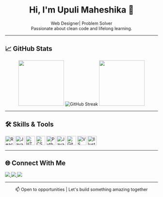 <h1 align="center">Hi, I'm Upuli Maheshika 👋</h1>

<p align="center">
  Web Designer| Problem Solver 
  <br>
  Passionate about clean code and lifelong learning.
</p>

---

## 📈 GitHub Stats

<div align="center">

<img src="https://github-readme-stats.vercel.app/api?username=UMKpp&show_icons=true&theme=default&hide_border=true" height="150" />

<img src="https://github-readme-streak-stats.herokuapp.com/?user=UMKpp&theme=default&hide_border=true" alt="GitHub Streak" />

<img src="https://github-readme-stats.vercel.app/api/top-langs/?username=UMKpp&layout=compact&theme=default&hide_border=true" height="150" />

</div>

---

## 🛠️ Skills & Tools

<p align="left">
  <img src="https://cdn.jsdelivr.net/gh/devicons/devicon/icons/react/react-original.svg" height="30" alt="React" />
  <img src="https://cdn.jsdelivr.net/gh/devicons/devicon/icons/javascript/javascript-original.svg" height="30" alt="JavaScript" />
  <img src="https://cdn.jsdelivr.net/gh/devicons/devicon/icons/html5/html5-original.svg" height="30" alt="HTML5" />
  <img src="https://cdn.jsdelivr.net/gh/devicons/devicon/icons/css3/css3-original.svg" height="30" alt="CSS3" />
  <img src="https://cdn.jsdelivr.net/gh/devicons/devicon/icons/python/python-original.svg" height="30" alt="Python" />
  <img src="https://cdn.jsdelivr.net/gh/devicons/devicon/icons/java/java-original.svg" height="30" alt="Java" />
  <img src="https://cdn.jsdelivr.net/gh/devicons/devicon/icons/git/git-original.svg" height="30" alt="Git" />
  <img src="https://cdn.jsdelivr.net/gh/devicons/devicon/icons/vscode/vscode-original.svg" height="30" alt="VS Code" />
  <img src="https://cdn.jsdelivr.net/gh/devicons/devicon/icons/illustrator/illustrator-plain.svg" height="30" alt="Illustrator" />
</p>

---

## 🌐 Connect With Me

<p align="left">
  <a href="https://www.linkedin.com/in/upuli-kuruppu-15a50732a/">
    <img src="https://img.shields.io/badge/LinkedIn-0077B5?style=flat&logo=linkedin&logoColor=white" />
  </a>
  <a href="https://www.instagram.com/___upu____/">
    <img src="https://img.shields.io/badge/Instagram-E4405F?style=flat&logo=instagram&logoColor=white" />
  </a>
  <a href="https://discord.com/users/1208788082342764634">
    <img src="https://img.shields.io/badge/Discord-5865F2?style=flat&logo=discord&logoColor=white" />
  </a>
</p>

---

<p align="center">
  📫 Open to opportunities | Let's build something amazing together
</p>

